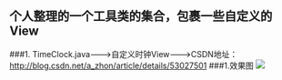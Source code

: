 ## 个人整理的一个工具类的集合，包裹一些自定义的View
###1. TimeClock.java———>自定义时钟View———>CSDN地址：http://blog.csdn.net/a_zhon/article/details/53027501
###1.效果图
![](http://img.blog.csdn.net/20161103214104081)
